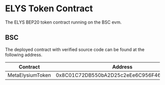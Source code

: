 # ELYS Token Contract

The ELYS BEP20 token contract running on the BSC evm.

## BSC

The deployed contract with verified source code can be found at the following address.

Contract | Address
---|---
MetaElysiumToken | 0x8C01C72DB550bA2D25c2eEe6C956F46013b6a487